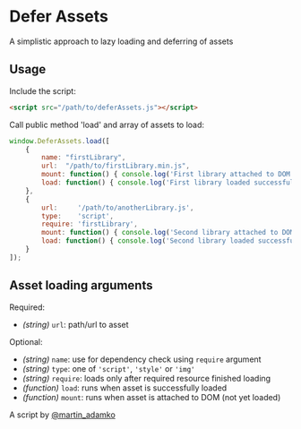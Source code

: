 # Defer Assets

A simplistic approach to lazy loading and deferring of assets

## Usage

Include the script:

```html
<script src="/path/to/deferAssets.js"></script>
```

Call public method 'load' and array of assets to load:

```javascript
window.DeferAssets.load([
    {
        name: "firstLibrary",
        url:  "/path/to/firstLibrary.min.js",
        mount: function() { console.log('First library attached to DOM')},
        load: function() { console.log('First library loaded successfully')}
    },
    {
        url:     '/path/to/anotherLibrary.js',
        type:    'script',
        require: 'firstLibrary',
        mount: function() { console.log('Second library attached to DOM after firstLibrary loaded')},
        load: function() { console.log('Second library loaded successfully after firstLibrary loaded')}
    }
]);
```

## Asset loading arguments

Required:

- *(string)* `url`: path/url to asset

Optional:

- *(string)* `name`: use for dependency check using `require` argument
- *(string)* `type`: one of `'script'`, `'style'` or `'img'`
- *(string)* `require`: loads only after required resource finished loading
- *(function)* `load`: runs when asset is successfully loaded
- *(function)* `mount`: runs when asset is attached to DOM (not yet loaded)


A script by [@martin_adamko](https://twitter.com/martin_adamko)

